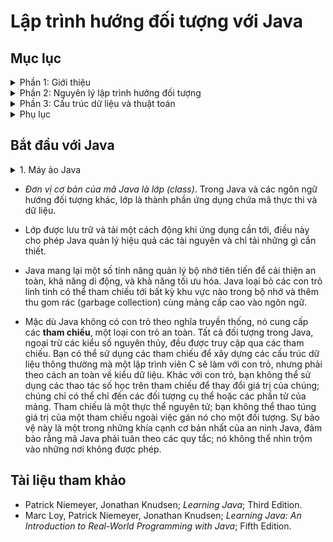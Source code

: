 # Lập trình hướng đối tượng với Java

## Mục lục

<details>
<summary>Phần 1: Giới thiệu</summary>

- [**Enter Java**](#bắt-đầu-với-java)
  - Máy ảo Java
  - So sánh Java với các ngôn ngữ lập trình khác
  - Tính an toàn của thiết kế và triển khai
- [**Introduction**](1.%20Introduction/)
  - [HelloWorld](1.%20Introduction/HelloWorld.java)
  - [HelloJava](1.%20Introduction/HelloJava.java)
  - [DataTypes](1.%20Introduction/DataTypes.java)
  - [Wrappers](1.%20Introduction/Wrappers.java)
  - [Boxing](1.%20Introduction/Boxing.java)
  - [Arrays](1.%20Introduction/Arrays.java)
  - [ArgumentPassing](1.%20Introduction/ArgumentPassing.java)
  - [MethodOverloading](1.%20Introduction/MethodOverloading.java)
  - [ObjectsInJava](1.%20Introduction/ObjectsInJava.java)
  - [ObjectCreation](1.%20Introduction/ObjectCreation.java)
  - [ObjectDestruction](1.%20Introduction/ObjectDestruction.java)
  - [ThisReference](1.%20Introduction/ThisReference.java)

</details>

<details>

<summary>Phần 2: Nguyên lý lập trình hướng đối tượng</summary>

- [**Object-oriented Programming Principles**](2.%20Object-oriented%20Programming%20Principles/)
  - [Subclass](2.%20Object-oriented%20Programming%20Principles/Subclass.java)

</details>

<details>

<summary>Phần 3: Cấu trúc dữ liệu và thuật toán</summary>

- [**Data Structures and Algorithms**](3.%20Data%20Structures%20and%20Algorithms/)

</details>

<details>

<summary>Phụ lục</summary>

- [**Tài liệu tham khảo**](#tài-liệu-tham-khảo)

</details>

## Bắt đầu với Java

<details>

<summary>1. Máy ảo Java</summary>

Java vừa là ngôn ngữ lập trình vừa được **biên dịch** (complied) vừa được **thông dịch** (interpreted). Mã nguồn Java được chuyển thành các lệnh nhị phân đơn giản, giống như mã máy của vi xử lý thông thường. Tuy nhiên, trong khi mã nguồn C hoặc C++ được biến đổi thành các lệnh bản địa cho một mô hình vi xử lý cụ thể, mã nguồn Java được biên dịch thành một định dạng chung - các lệnh cho một máy ảo.

Bytecode Java được thực thi bởi JVM, một máy ảo tiêu chuẩn hóa hoạt động như một bộ xử lý giả lập. JVM giúp Java có khả năng chạy được trên nhiều nền tảng khác nhau mà không cần sửa đổi mã - tính *viết một lần, chạy mọi nơi* (write once, run anywhere).

JVM cung cấp một môi trường thực thi an toàn, nơi nó thực hiện các chức năng tương tự như một hệ điều hành. Nó quản lý bộ nhớ, thực thi các lệnh dựa trên ngăn xếp, và xử lý các kiểu dữ liệu nguyên thủy. Việc này giảm thiểu các rủi ro bảo mật và tăng tính ổn định của ứng dụng.

</details>

- *Đơn vị cơ bản của mã Java là lớp (class)*. Trong Java và các ngôn ngữ hướng đối tượng khác, lớp là thành phần ứng dụng chứa mã thực thi và dữ liệu.

- Lớp được lưu trữ và tải một cách động khi ứng dụng cần tới, điều này cho phép Java quản lý hiệu quả các tài nguyên và chỉ tải những gì cần thiết.

- Java mang lại một số tính năng quản lý bộ nhớ tiên tiến để cải thiện an toàn, khả năng di động, và khả năng tối ưu hóa. Java loại bỏ các con trỏ linh tinh có thể tham chiếu tới bất kỳ khu vực nào trong bộ nhớ và thêm thu gom rác (garbage collection) cùng mảng cấp cao vào ngôn ngữ.

- Mặc dù Java không có con trỏ theo nghĩa truyền thống, nó cung cấp các **tham chiếu**, một loại con trỏ an toàn. Tất cả đối tượng trong Java, ngoại trừ các kiểu số nguyên thủy, đều được truy cập qua các tham chiếu. Bạn có thể sử dụng các tham chiếu để xây dựng các cấu trúc dữ liệu thông thường mà một lập trình viên C sẽ làm với con trỏ, nhưng phải theo cách an toàn về kiểu dữ liệu. Khác với con trỏ, bạn không thể sử dụng các thao tác số học trên tham chiếu để thay đổi giá trị của chúng; chúng chỉ có thể chỉ đến các đối tượng cụ thể hoặc các phần tử của mảng. Tham chiếu là một thực thể nguyên tử; bạn không thể thao túng giá trị của một tham chiếu ngoài việc gán nó cho một đối tượng. Sự bảo vệ này là một trong những khía cạnh cơ bản nhất của an ninh Java, đảm bảo rằng mã Java phải tuân theo các quy tắc; nó không thể nhìn trộm vào những nơi không được phép.

## Tài liệu tham khảo

- Patrick Niemeyer, Jonathan Knudsen; *Learning Java*; Third Edition.
- Marc Loy, Patrick Niemeyer, Jonathan Knudsen; *Learning Java: An Introduction to Real-World Programming with Java*; Fifth Edition.
